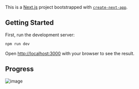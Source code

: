 This is a [Next.js](https://nextjs.org) project bootstrapped with [`create-next-app`](https://nextjs.org/docs/app/api-reference/cli/create-next-app).

## Getting Started

First, run the development server:

```bash
npm run dev

```

Open [http://localhost:3000](http://localhost:3000) with your browser to see the result.

## Progress

![image](https://github.com/user-attachments/assets/dc776f4f-08d8-4c3e-ac73-89cc012aa21a)


